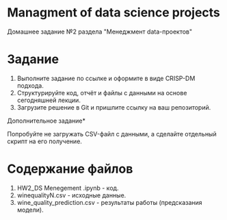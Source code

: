# Managment of data science projects
Домашнее задание №2 раздела "Менеджмент data-проектов"

# **Задание**

1. Выполните задание по ссылке и оформите в виде CRISP-DM подхода.
2. Структурируйте код, отчёт и файлы с данными на основе сегодняшней лекции.
3. Загрузите решение в Git и пришлите ссылку на ваш репозиторий.

Дополнительное задание*

Попробуйте не загружать CSV-файл с данными, а сделайте отдельный скрипт на его получение.

# **Содержание файлов**

1. HW2_DS Menegement .ipynb - код.
2. winequalityN.csv - исходные данные.
3. wine_quality_prediction.csv - результаты работы (предсказания модели). 
